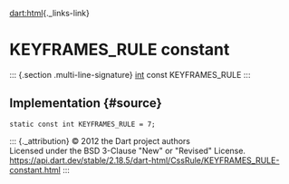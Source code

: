 [dart:html](../../dart-html/dart-html-library){._links-link}

KEYFRAMES\_RULE constant
========================

::: {.section .multi-line-signature}
[int](../../dart-core/int-class) const KEYFRAMES\_RULE
:::

Implementation {#source}
--------------

``` {.language-dart data-language="dart"}
static const int KEYFRAMES_RULE = 7;
```

::: {._attribution}
© 2012 the Dart project authors\
Licensed under the BSD 3-Clause \"New\" or \"Revised\" License.\
<https://api.dart.dev/stable/2.18.5/dart-html/CssRule/KEYFRAMES_RULE-constant.html>
:::

